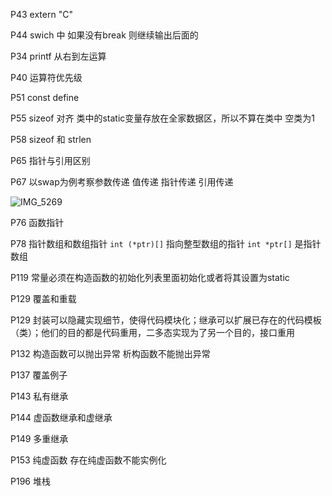 
P43 extern "C" 

P44 swich  中 如果没有break 则继续输出后面的

P34 printf 从右到左运算

P40 运算符优先级

P51 const define

P55 sizeof 对齐 类中的static变量存放在全家数据区，所以不算在类中  空类为1

P58 sizeof 和 strlen

P65 指针与引用区别

P67 以swap为例考察参数传递 值传递 指针传递 引用传递 

![IMG_5269](https://cdn.staticaly.com/gh/andyye1999/picx-images-hosting@master/20230627/IMG_5269.3wutbfbe8i60.webp)


P76 函数指针

P78 指针数组和数组指针 `int (*ptr)[]` 指向整型数组的指针 `int *ptr[]` 是指针数组

P119 常量必须在构造函数的初始化列表里面初始化或者将其设置为static

P129 覆盖和重载

P129 封装可以隐藏实现细节，使得代码模块化；继承可以扩展已存在的代码模板（类）；他们的目的都是代码重用，二多态实现为了另一个目的，接口重用

P132 构造函数可以抛出异常 析构函数不能抛出异常

P137 覆盖例子

P143 私有继承

P144 虚函数继承和虚继承

P149 多重继承

P153 纯虚函数 存在纯虚函数不能实例化

P196 堆栈